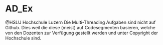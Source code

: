 # AD_Ex
@HSLU Hochschule Luzern
Die Multi-Threading Aufgaben sind nicht auf Github. Dies weil die diese (meist) auf Codesegmenten basieren, welche von den Dozenten zur Verfügung gestellt werden und unter Copyright der Hochschule sind.

